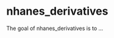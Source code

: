 
<!-- README.md is generated from README.Rmd. Please edit that file -->

# nhanes_derivatives

<!-- badges: start -->

<!-- badges: end -->

The goal of nhanes_derivatives is to …
